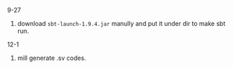9-27
1. download `sbt-launch-1.9.4.jar` manully and put it under dir to make sbt run.

12-1
1. mill generate .sv codes.